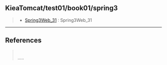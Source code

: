 ## KieaTomcat/test01/book01/spring3  

> - [Spring3Web_31](https://github.com/grtlinux/KieaTomcat/tree/master/test01/book01/spring3/Spring3Web_31 "Spring3Web_31") : Spring3Web_31  

----------

## References
> []("")  
.....
